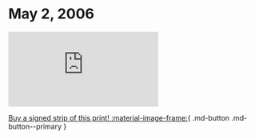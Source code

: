 # May 2, 2006

![](https://www.achewood.com/comic.php?date=05022006)

[Buy a signed strip of this print! :material-image-frame:](https://achewood-holiday-pop-up.myshopify.com/products/strip#05022006){ .md-button .md-button--primary }
